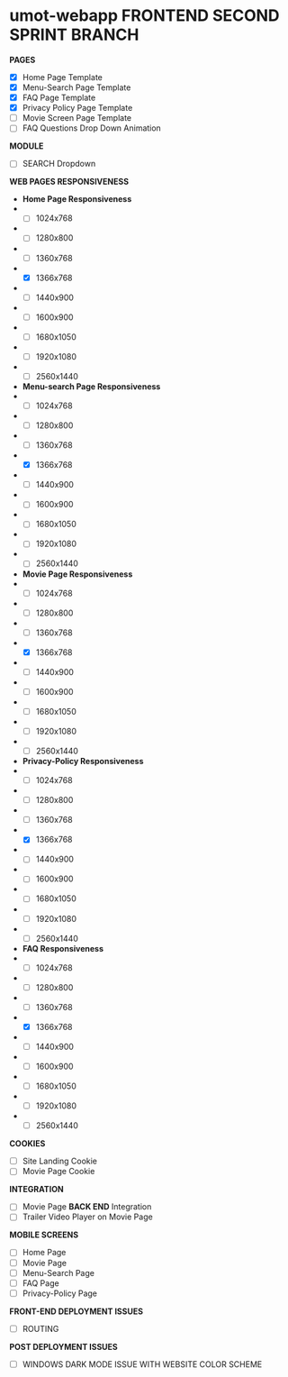 # umot-webapp FRONTEND SECOND SPRINT BRANCH 
**PAGES**
- [x] Home Page Template
- [x] Menu-Search Page Template
- [x] FAQ Page Template
- [x] Privacy Policy Page Template
- [ ] Movie Screen Page Template
- [ ] FAQ Questions Drop Down Animation

**MODULE**
- [ ] SEARCH Dropdown

**WEB PAGES RESPONSIVENESS**
- **Home Page Responsiveness**
- - [ ] 1024x768
- - [ ] 1280x800
- - [ ] 1360x768
- - [x] 1366x768
- - [ ] 1440x900
- - [ ] 1600x900
- - [ ] 1680x1050
- - [ ] 1920x1080
- - [ ] 2560x1440
- **Menu-search Page Responsiveness**
- - [ ] 1024x768
- - [ ] 1280x800
- - [ ] 1360x768
- - [x] 1366x768
- - [ ] 1440x900
- - [ ] 1600x900
- - [ ] 1680x1050
- - [ ] 1920x1080
- - [ ] 2560x1440
- **Movie Page Responsiveness**
- - [ ] 1024x768
- - [ ] 1280x800
- - [ ] 1360x768
- - [x] 1366x768
- - [ ] 1440x900
- - [ ] 1600x900
- - [ ] 1680x1050
- - [ ] 1920x1080
- - [ ] 2560x1440
- **Privacy-Policy Responsiveness**
- - [ ] 1024x768
- - [ ] 1280x800
- - [ ] 1360x768
- - [x] 1366x768
- - [ ] 1440x900
- - [ ] 1600x900
- - [ ] 1680x1050
- - [ ] 1920x1080
- - [ ] 2560x1440
- **FAQ Responsiveness**
- - [ ] 1024x768
- - [ ] 1280x800
- - [ ] 1360x768
- - [x] 1366x768
- - [ ] 1440x900
- - [ ] 1600x900
- - [ ] 1680x1050
- - [ ] 1920x1080
- - [ ] 2560x1440

**COOKIES**
- [ ] Site Landing Cookie
- [ ] Movie Page Cookie

**INTEGRATION**
- [ ] Movie Page **BACK END** Integration
- [ ] Trailer Video Player on Movie Page

**MOBILE SCREENS**
- [ ] Home Page
- [ ] Movie Page
- [ ] Menu-Search Page
- [ ] FAQ Page
- [ ] Privacy-Policy Page

**FRONT-END DEPLOYMENT ISSUES**
- [ ] ROUTING

**POST DEPLOYMENT ISSUES**
- [ ] WINDOWS DARK MODE ISSUE WITH WEBSITE COLOR SCHEME


